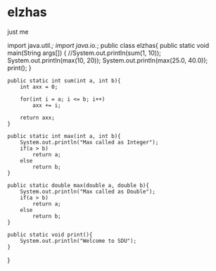 # elzhas
just me

import java.util.*;
import java.io.*;
public class elzhas{
    public static void main(String args[]) {
    	//System.out.println(sum(1, 10));
     	System.out.println(max(10, 20));
     	System.out.println(max(25.0, 40.0));
     	print();
    }

    public static int sum(int a, int b){
    	int axx = 0;

    	for(int i = a; i <= b; i++)
    		axx += i;

    	return axx;
    }

    public static int max(int a, int b){
    	System.out.println("Max called as Integer");
    	if(a > b)
    		return a;
    	else
    		return b;
    }

    public static double max(double a, double b){
    	System.out.println("Max called as Double");
    	if(a > b)
    		return a;
    	else
    		return b;
    }

    public static void print(){
    	System.out.println("Welcome to SDU");
    }
}
